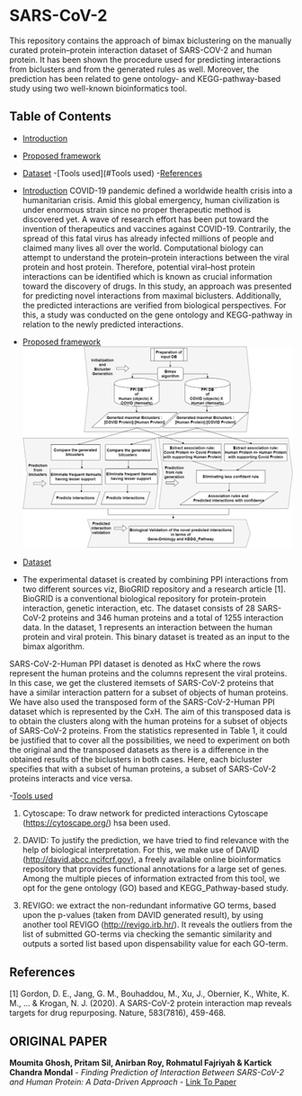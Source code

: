 # SARS-CoV-2

This repository contains the approach of bimax biclustering on the manually curated protein–protein interaction dataset of SARS-COV-2 and human protein. It has been shown the procedure used for predicting interactions from biclusters and from the generated rules as well. Moreover, the prediction has been related to gene ontology- and KEGG-pathway-based study using two well-known bioinformatics tool.

## Table of Contents

- [Introduction](#Introduction)
- [Proposed framework](#Proposed_framework)
- [Dataset](#Dataset)
-[Tools used](#Tools used)
-[References](#References)

- [Introduction](#Introduction)
COVID-19 pandemic defined a worldwide health crisis into a humanitarian crisis. Amid this global emergency, human civilization is under enormous strain since no proper therapeutic method is discovered yet. A wave of research effort has been put toward the invention of therapeutics and vaccines against COVID-19. Contrarily, the spread of this fatal virus has already infected millions of people and claimed many lives all over the world. Computational biology can attempt to understand the protein–protein interactions between the viral protein and host protein. Therefore, potential viral–host protein interactions can be identified which is known as crucial information toward the discovery of drugs. In this study, an approach was presented for predicting novel interactions from maximal biclusters. Additionally, the predicted interactions are verified from biological perspectives. For this, a study was conducted on the gene ontology and KEGG-pathway in relation to the newly predicted interactions.

- [Proposed framework](#Proposed_framework)
![Model](Framework.png)

- [Dataset](#Dataset)
- The experimental dataset is created by combining PPI interactions from two different sources viz, BioGRID repository and a research article [1].
BioGRID is a conventional biological repository for protein-protein interaction, genetic interaction, etc.
The dataset consists of 28 SARS-CoV-2 proteins and 346 human proteins and a total of 1255 interaction data. In the dataset, 1 represents an interaction between the human protein and viral protein. This binary dataset is treated as an input to the bimax algorithm.

SARS-CoV-2-Human PPI dataset is denoted as HxC where the rows represent the human proteins and the columns represent the viral proteins. In this case, we get the clustered itemsets of SARS-CoV-2 proteins that have a similar interaction pattern for a subset of objects of human proteins. We have also used the transposed form of the SARS-CoV-2-Human PPI dataset which is
represented by the CxH. The aim of this transposed data is to obtain the clusters along with the human proteins for a subset of objects of SARS-CoV-2 proteins. From the statistics represented in Table 1, it could be justified that to cover all the possibilities, we need to experiment on both the original and the transposed datasets as there is a difference in the obtained results of the biclusters in both cases. Here, each bicluster specifies that with a subset of human proteins, a subset of SARS-CoV-2 proteins interacts and vice versa.

-[Tools used](#Tools_used)

 1. Cytoscape: To draw network for predicted interactions Cytoscape (https://cytoscape.org/) hsa been used.
      
 3. DAVID: To justify the prediction, we have tried to find relevance with the help of biological interpretation.
For this, we make use of DAVID (http://david.abcc.ncifcrf.gov), a freely available online bioinformatics repository that provides functional annotations for a large set of genes.
Among the multiple pieces of information extracted from this tool, we opt for the gene ontology (GO) based and KEGG\_Pathway-based study.

4. REVIGO: we extract the non-redundant informative GO terms, based upon the p-values (taken from DAVID generated result), by using another tool REVIGO (http://revigo.irb.hr/).
It reveals the outliers from the list of submitted GO-terms via checking the semantic similarity and outputs a sorted list based upon dispensability value for each GO-term.

## References
[1] Gordon, D. E., Jang, G. M., Bouhaddou, M., Xu, J., Obernier, K., White, K. M., ... & Krogan, N. J. (2020). A SARS-CoV-2 protein interaction map reveals targets for drug repurposing. Nature, 583(7816), 459-468.

## ORIGINAL PAPER
**Moumita Ghosh, Pritam Sil, Anirban Roy, Rohmatul Fajriyah & Kartick Chandra Mondal** - *Finding Prediction of Interaction Between SARS-CoV-2 and Human Protein: A Data-Driven Approach* - [Link To Paper](https://link.springer.com/article/10.1007/s40031-021-00569-7#Tab1)

